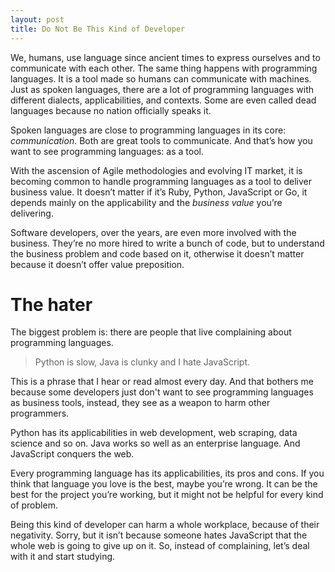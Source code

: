 ```yaml
---
layout: post
title: Do Not Be This Kind of Developer
---
```


We, humans, use language  since ancient times to express ourselves and to communicate with each other. The same thing happens with programming languages. It is a tool made so humans can communicate with machines. Just as spoken languages, there are a lot of programming languages with different dialects, applicabilities, and contexts. Some are even called dead languages because no nation officially speaks it.

Spoken languages are close to programming languages in its core: *communication*. Both are great tools to communicate. And that’s how you want to see programming languages: as a tool.

With the ascension of Agile methodologies and evolving IT market, it is becoming common to handle programming languages as a tool to deliver business value. It doesn’t matter if it’s Ruby, Python, JavaScript or Go, it depends mainly on the applicability and the *business value* you’re delivering.

Software developers, over the years, are even more involved with the business. They’re no more hired to write a bunch of code, but to understand the business problem and code based on it, otherwise it doesn’t matter because it doesn’t offer value preposition.

# The hater
The biggest problem is: there are people that live complaining about programming languages.

> Python is slow, Java is clunky and I hate JavaScript.

This is a phrase that I hear or read almost every day. And that bothers me because some developers just don't want to see programming languages as business tools, instead, they see as a weapon to harm other programmers.

Python has its applicabilities in web development, web scraping, data science and so on. Java works so well as an enterprise language. And JavaScript conquers the web.

Every programming language has its applicabilities, its pros and cons. If you think that language you love is the best, maybe you’re wrong. It can be the best for the project you’re working, but it might not be helpful for every kind of problem.

Being this kind of developer can harm a whole workplace, because of their negativity. Sorry, but it isn’t because someone hates JavaScript that the whole web is going to give up on it. So, instead of complaining, let’s deal with it and start studying.
